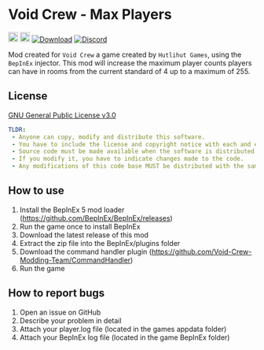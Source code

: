 # Void Crew - Max Players

[<img src=https://i.pinimg.com/originals/01/b1/e4/01b1e436c03e167d3b2b466f75c184a1.png width="20" height="20">](https://discordapp.com/users/mesteven "Creators Discord")
[<img src=https://www.buymeacoffee.com/assets/img/custom_images/orange_img.png height="20">](https://www.buymeacoffee.com/mesteven "Buy Me A Coffee")
[![Download][1]][2]
[![Discord][3]][4]

Mod created for `Void Crew` a game created by `Hutlihut Games`, using the `BepInEx` injector.
This mod will increase the maximum player counts players can have in rooms from the current standard of 4 up to a maximum of 255.

## License

[GNU General Public License v3.0](https://github.com/Void-Crew-Modding-Team/MaxPlayers/blob/master/LICENSE.md)

```yaml
TLDR:
 - Anyone can copy, modify and distribute this software.
 - You have to include the license and copyright notice with each and every distribution.
 - Source code must be made available when the software is distributed.
 - If you modify it, you have to indicate changes made to the code.
 - Any modifications of this code base MUST be distributed with the same license, GPLv3.
```

## How to use

1. Install the BepInEx 5 mod loader (https://github.com/BepInEx/BepInEx/releases)
2. Run the game once to install BepInEx
3. Download the latest release of this mod
4. Extract the zip file into the BepInEx/plugins folder
5. Download the command handler plugin (https://github.com/Void-Crew-Modding-Team/CommandHandler)
6. Run the game

## How to report bugs

1. Open an issue on GitHub
2. Describe your problem in detail
3. Attach your player.log file (located in the games appdata folder)
4. Attach your BepInEx log file (located in the game BepInEx folder)



[1]: https://img.shields.io/badge/-DOWNLOAD-success
[2]: https://github.com/Void-Crew-Modding-Team/MaxPlayers/releases "Download"
[3]: https://img.shields.io/discord/458244416562397184.svg?label=&logo=discord&logoColor=ffffff&color=7389D8&labelColor=6A7EC2
[4]: https://discord.gg/ufsDWcCE3y "Void Crew Modding Discord"
[5]: https://p7.hiclipart.com/preview/126/902/465/computer-icons-measuring-scales-photography-clip-art-files-free-scale.jpg
[6]: https://github.com/Void-Crew-Modding-Team/MaxPlayers/blob/master/LICENSE "GNU General Public License v3.0"
